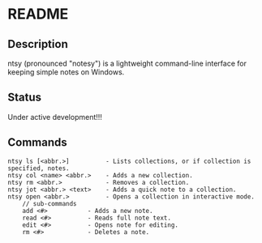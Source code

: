 # README

## Description

ntsy (pronounced "notesy") is a lightweight command-line interface for keeping simple notes on Windows.

## Status

Under active development!!!

## Commands

```
ntsy ls [<abbr.>]          - Lists collections, or if collection is specified, notes.
ntsy col <name> <abbr.>    - Adds a new collection.
ntsy rm <abbr.>            - Removes a collection.
ntsy jot <abbr.> <text>    - Adds a quick note to a collection.
ntsy open <abbr.>		   - Opens a collection in interactive mode.
	// sub-commands
	add <#>		      - Adds a new note.
	read <#>		  - Reads full note text.
	edit <#>		  - Opens note for editing.
	rm <#>			  - Deletes a note.
```
